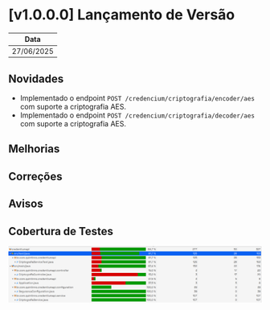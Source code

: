 # [v1.0.0.0] Lançamento de Versão

|Data|
|----|
|27/06/2025|

## Novidades

- Implementado o endpoint `POST /credencium/criptografia/encoder/aes` com suporte a criptografia AES.
- Implementado o endpoint `POST /credencium/criptografia/decoder/aes` com suporte a criptografia AES.

## Melhorias

## Correções

## Avisos

## Cobertura de Testes

![alt text](image.png)